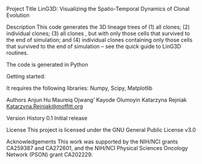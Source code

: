 Project Title
LinG3D: Visualizing the Spatio-Temporal Dynamics of Clonal Evolution

Description
This code generates the 3D lineage trees of (1) all clones; (2) individual clones; (3) all clones , but with only those cells that survived to the end of simulation; and (4) individual clones containing only those cells that survived to the end of simulation – see the quick guide to LinG3D routines.

The code is generated in Python


Getting started: 

It requires the following libraries: Numpy, Scipy, Matplotlib

Authors
Anjun Hu
Maureiq Ojwang’
Kayode Olumoyin
Katarzyna Rejniak Katarzyna.Rejniak@moffitt.org


Version History
0.1
Initial release


License
This project is licensed under the GNU General Public License v3.0


Acknowledgements
This work was supported by the NIH/NCI grants CA259387 and CA272601, and the NIH/NCI Physical Sciences Oncology Network (PSON) grant CA202229. 

